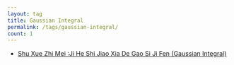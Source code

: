 ```yaml
---
layout: tag
title: Gaussian Integral
permalink: /tags/gaussian-integral/
count: 1
---
```


- [Shu Xue Zhi Mei :Ji He Shi Jiao Xia De Gao Si Ji Fen (Gaussian Integral)](https://www.longluo.me/blog/2024/05/11/gaussian-integral/)
